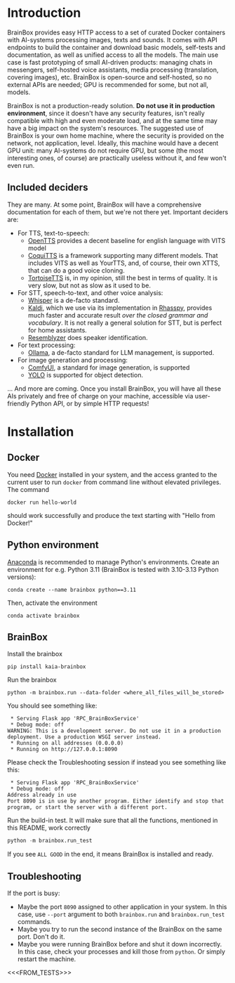 # Introduction

BrainBox provides easy HTTP access to a set of curated Docker containers 
with AI-systems processing images, texts and sounds.
It comes with API endpoints to build the container and download basic models, 
self-tests and documentation, as well as unified access to all the models.
The main use case is fast prototyping of small AI-driven products: 
managing chats in messengers, self-hosted voice assistants, 
media processing (translation, covering images), etc.
BrainBox is open-source and self-hosted, so no external APIs are needed; 
GPU is recommended for some, but not all, models.

BrainBox is not a production-ready solution. **Do not use it in production environment**,
since it doesn't have any security features, isn't really compatible with high and even 
moderate load, and at the same time may have a big impact on the system's resources. 
The suggested use of BrainBox is your own home machine, 
where the security is provided on the network, not application, level.
Ideally, this machine would have a decent GPU unit: many AI-systems do not require GPU,
but some (the most interesting ones, of course) are practically useless without it,
and few won't even run.

## Included deciders

They are many. 
At some point, BrainBox will have a comprehensive documentation for each of them, but we're not there yet.
Important deciders are:
* For TTS, text-to-speech: 
  * [OpenTTS](https://github.com/synesthesiam/opentts) provides a decent baseline for english language with VITS model
  * [CoquiTTS](https://github.com/coqui-ai/TTS) is a framework supporting many different models.
    That includes VITS as well as YourTTS, and, of course, their own XTTS, that can do a good voice cloning.
  * [TortoiseTTS](https://github.com/neonbjb/tortoise-tts) is, in my opinion, still the best in terms of quality. 
    It is very slow, but not as slow as it used to be. 
* For STT, speech-to-text, and other voice analysis:
  * [Whisper](https://github.com/WhisperSpeech/WhisperSpeech) is a de-facto standard.
  * [Kaldi](https://kaldi-asr.org/), which we use via its implementation in [Rhasspy](https://rhasspy.readthedocs.io/en/latest/),
    provides much faster and accurate result _over the closed grammar and vocabulary_. 
    It is not really a general solution for STT, but is perfect for home assistants.
  * [Resemblyzer](https://github.com/resemble-ai/Resemblyzer) does speaker identification.
* For text processing:
  * [Ollama](https://ollama.com/), a de-facto standard for LLM management, is supported.
* For image generation and processing:
  * [ComfyUI](https://github.com/comfyanonymous/ComfyUI), a standard for image generation, is supported
  * [YOLO](https://docs.ultralytics.com/) is supported for object detection.

... And more are coming. 
Once you install BrainBox, you will have all these AIs privately and free of charge on your machine, 
accessible via user-friendly Python API, or by simple HTTP requests!    
 
# Installation

## Docker 

You need [Docker](https://docs.docker.com/engine/install/) installed in your system, 
and the access granted to the current user to run `docker` from command line without elevated privileges.
The command

```commandline
docker run hello-world
```

should work successfully and produce the text starting with "Hello from Docker!" 

## Python environment

[Anaconda](https://www.anaconda.com/download/success) is recommended to manage Python's 
environments. Create an environment for e.g. Python 3.11 (BrainBox is tested with 3.10-3.13 Python versions):

```commandline
conda create --name brainbox python==3.11
```

Then, activate the environment

```commandline
conda activate brainbox
```

## BrainBox

Install the brainbox

```commandline
pip install kaia-brainbox
```

Run the brainbox

```commandline
python -m brainbox.run --data-folder <where_all_files_will_be_stored>
```

You should see something like:
```
 * Serving Flask app 'RPC_BrainBoxService'
 * Debug mode: off
WARNING: This is a development server. Do not use it in a production deployment. Use a production WSGI server instead.
 * Running on all addresses (0.0.0.0)
 * Running on http://127.0.0.1:8090
```

Please check the Troubleshooting session if instead you see something like this:
```
 * Serving Flask app 'RPC_BrainBoxService'
 * Debug mode: off
Address already in use
Port 8090 is in use by another program. Either identify and stop that program, or start the server with a different port.
```

Run the build-in test. It will make sure that all the functions, mentioned in this README, work correctly

```python
python -m brainbox.run_test
```

If you see `ALL GOOD` in the end, it means BrainBox is installed and ready.

## Troubleshooting

If the port is busy:
* Maybe the port `8090` assigned to other application in your system. In this case, use `--port` argument to both
  `brainbox.run` and `brainbox.run_test` commands.
* Maybe you try to run the second instance of the BrainBox on the same port. Don't do it.
* Maybe you were running BrainBox before and shut it down incorrectly. 
  In this case, check your processes and kill those from `python`.
  Or simply restart the machine.

<<<FROM_TESTS>>>




